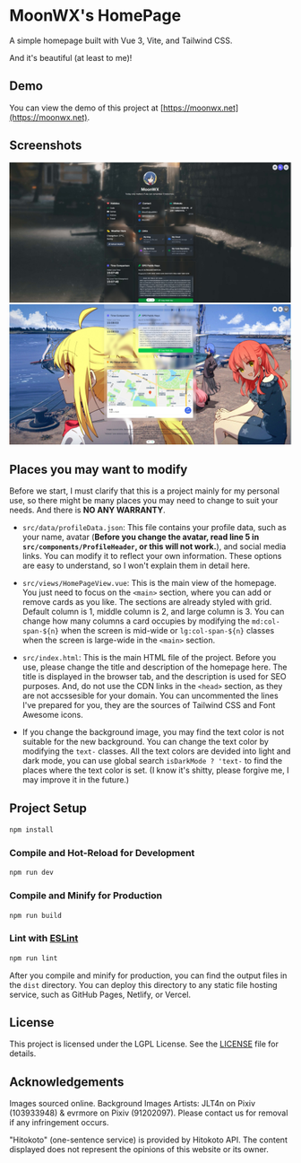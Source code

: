 # MoonWX's HomePage

A simple homepage built with Vue 3, Vite, and Tailwind CSS.

And it's beautiful (at least to me)!

## Demo

You can view the demo of this project at [https://moonwx.net](https://moonwx.net).

## Screenshots

![Screenshot 1](src/assets/images/Screenshot_1.jpg)
![Screenshot 2](src/assets/images/Screenshot_2.jpg)

## Places you may want to modify

Before we start, I must clarify that this is a project mainly for my personal use, so there might be many places you may need to change to suit your needs. And there is **NO ANY WARRANTY**.

- `src/data/profileData.json`: This file contains your profile data, such as your name, avatar (**Before you change the avatar, read line 5 in `src/components/ProfileHeader`, or this will not work.**), and social media links. You can modify it to reflect your own information. These options are easy to understand, so I won't explain them in detail here.

- `src/views/HomePageView.vue`: This is the main view of the homepage. You just need to focus on the `<main>` section, where you can add or remove cards as you like. The sections are already styled with grid. Default column is 1, middle column is 2, and large column is 3. You can change how many columns a card occupies by modifying the `md:col-span-${n}` when the screen is mid-wide or `lg:col-span-${n}` classes when the screen is large-wide in the `<main>` section.

- `src/index.html`: This is the main HTML file of the project. Before you use, please change the title and description of the homepage here. The title is displayed in the browser tab, and the description is used for SEO purposes. And, do not use the CDN links in the `<head>` section, as they are not accssesible for your domain. You can uncommented the lines I've prepared for you, they are the sources of Tailwind CSS and Font Awesome icons.

- If you change the background image, you may find the text color is not suitable for the new background. You can change the text color by modifying the `text-` classes. All the text colors are devided into light and dark mode, you can use global search `isDarkMode ? 'text-` to find the places where the text color is set. (I know it's shitty, please forgive me, I may improve it in the future.)

## Project Setup

```sh
npm install
```

### Compile and Hot-Reload for Development

```sh
npm run dev
```

### Compile and Minify for Production

```sh
npm run build
```

### Lint with [ESLint](https://eslint.org/)

```sh
npm run lint
```

After you compile and minify for production, you can find the output files in the `dist` directory. You can deploy this directory to any static file hosting service, such as GitHub Pages, Netlify, or Vercel.

## License

This project is licensed under the LGPL License. See the [LICENSE](LICENSE) file for details.

## Acknowledgements

Images sourced online. Background Images Artists: JLT4n on Pixiv (103933948) & evrmore on Pixiv (91202097). Please contact us for removal if any infringement occurs.

"Hitokoto" (one-sentence service) is provided by Hitokoto API. The content displayed does not represent the opinions of this website or its owner.

